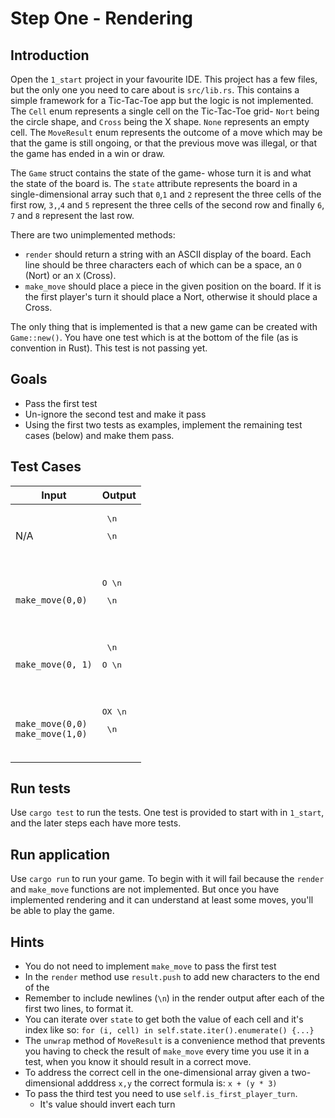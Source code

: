 # Step One - Rendering

## Introduction

Open the `1_start` project in your favourite IDE. This project has a few files, but the only one you need to care about is `src/lib.rs`. This contains a simple framework for a Tic-Tac-Toe app but the logic is not implemented. The `Cell` enum represents a single cell on the Tic-Tac-Toe grid- `Nort` being the circle shape, and `Cross` being the X shape. `None` represents an empty cell. The `MoveResult` enum represents the outcome of a move which may be that the game is still ongoing, or that the previous move was illegal, or that the game has ended in a win or draw.

The `Game` struct contains the state of the game- whose turn it is and what the state of the board is. The `state` attribute represents the board in a single-dimensional array such that `0`,`1` and `2` represent the three cells of the first row, `3,`,`4` and `5` represent the three cells of the second row and finally `6`, `7` and `8` represent the last row.

There are two unimplemented methods:

* `render` should return a string with an ASCII display of the board. Each line should be three characters each of which can be a space, an `O` (Nort) or an `X` (Cross).
* `make_move` should place a piece in the given position on the board. If it is the first player's turn it should place a Nort, otherwise it should place a Cross.

The only thing that is implemented is that a new game can be created with `Game::new()`. You have one test which is at the bottom of the file (as is convention in Rust). This test is not passing yet.

## Goals

* Pass the first test
* Un-ignore the second test and make it pass
* Using the first two tests as examples, implement the remaining test cases (below) and make them pass.

## Test Cases

| Input                                 | Output                                            |
|---------------------------------------|---------------------------------------------------|
| N/A                                   | <pre>   \n</pre><pre>   \n   </pre><pre>   </pre> |
| `make_move(0,0)`                      | <pre>O  \n</pre><pre>   \n   </pre><pre>   </pre> |
| `make_move(0, 1)`                     | <pre>   \n</pre><pre>O  \n   </pre><pre>   </pre> |
| `make_move(0,0)`<br/>`make_move(1,0)` | <pre>OX \n</pre><pre>   \n   </pre><pre>   </pre> |

## Run tests

Use `cargo test` to run the tests. One test is provided to start with in `1_start`, and the later steps each have more tests.

## Run application

Use `cargo run` to run your game. To begin with it will fail because the `render` and `make_move` functions are not implemented. But once you have implemented rendering and it can understand at least some moves, you'll be able to play the game.

## Hints

* You do not need to implement `make_move` to pass the first test
* In the `render` method use `result.push` to add new characters to the end of the
* Remember to include newlines (`\n`) in the render output after each of the first two lines, to format it.
* You can iterate over `state` to get both the value of each cell and it's index like so: `for (i, cell) in self.state.iter().enumerate() {...}`
* The `unwrap` method of `MoveResult` is a convenience method that prevents you having to check the result of `make_move` every time you use it in a test, when you know it should result in a correct move.
* To address the correct cell in the one-dimensional array given a two-dimensional adddress `x,y` the correct formula is: `x + (y * 3)`
* To pass the third test you need to use `self.is_first_player_turn`.
  * It's value should invert each turn
